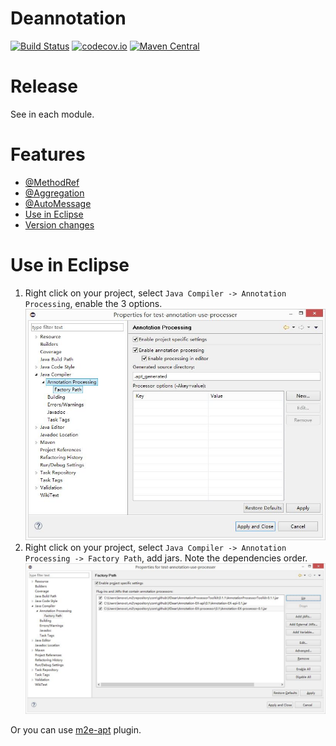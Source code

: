 # Deannotation
[![Build Status](https://travis-ci.org/XDean/Deannotation.svg?branch=master)](https://travis-ci.org/XDean/Deannotation)
[![codecov.io](http://codecov.io/github/XDean/Deannotation/coverage.svg?branch=master)](https://codecov.io/gh/XDean/Deannotation/branch/master)
[![Maven Central](https://maven-badges.herokuapp.com/maven-central/com.github.XDean/Deannotation/badge.svg)](https://maven-badges.herokuapp.com/maven-central/com.github.XDean/Deannotation)

# Release

See in each module.

# Features
- [@MethodRef](method-reference)
- [@Aggregation](aggregation)
- [@AutoMessage](https://github.com/XDean/auto-message)
- [Use in Eclipse](#use-in-eclipse)
- [Version changes](doc/ChangesNote.md)


# Use in Eclipse
1. Right click on your project, select `Java Compiler -> Annotation Processing`, enable the 3 options.
![eclipse-setting-1](doc/snapshot/eclipse-setting-1.jpg)
2. Right click on your project, select `Java Compiler -> Annotation Processing -> Factory Path`, add jars.
Note the dependencies order.
![eclipse-setting-2](doc/snapshot/eclipse-setting-2.jpg)

Or you can use [m2e-apt](https://marketplace.eclipse.org/content/m2e-apt) plugin.
